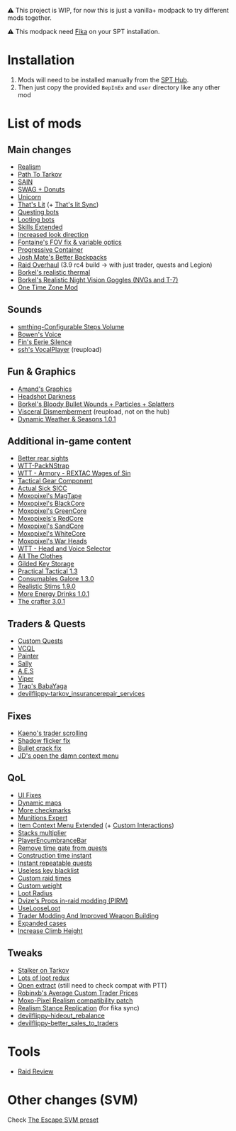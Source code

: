 ⚠ This project is WIP, for now this is just a vanilla+ modpack to try different mods together.

⚠ This modpack need [Fika](https://github.com/project-fika/Fika-Documentation) on your SPT installation.

# Installation

1. Mods will need to be installed manually from the [SPT Hub](https://hub.sp-tarkov.com/files/).
2. Then just copy the provided `BepInEx` and `user` directory like any other mod

# List of mods

## Main changes

- [Realism](https://hub.sp-tarkov.com/files/file/606-spt-realism-mod)
- [Path To Tarkov](https://hub.sp-tarkov.com/files/file/569-path-to-tarkov/)
- [SAIN](https://hub.sp-tarkov.com/files/file/1062-sain-solarint-s-ai-modifications-full-ai-combat-system-replacement/)
- [SWAG + Donuts](https://hub.sp-tarkov.com/files/file/878-swag-donuts-dynamic-spawn-waves-and-custom-spawn-points/)
- [Unicorn](https://hub.sp-tarkov.com/files/file/2166-unicorn/)
- [That's Lit](https://hub.sp-tarkov.com/files/file/1453-that-s-lit-logical-ai-vision/) (+ [That's lit Sync](https://cloud.trapcloud.fr/s/eC2bjWZpbMACCeR))
- [Questing bots](https://hub.sp-tarkov.com/files/file/1534-questing-bots)
- [Looting bots](https://hub.sp-tarkov.com/files/file/1096-looting-bots)
- [Skills Extended](https://hub.sp-tarkov.com/files/file/1722-skills-extended)
- [Increased look direction](https://hub.sp-tarkov.com/files/file/2137-increased-look-direction/)
- [Fontaine's FOV fix & variable optics](https://hub.sp-tarkov.com/files/file/942-fontaine-s-fov-fix-variable-optics)
- [Progressive Container](https://hub.sp-tarkov.com/files/file/1582-progressive-container/)
- [Josh Mate's Better Backpacks](https://hub.sp-tarkov.com/files/file/772-josh-mate-s-better-backpacks)
- [Raid Overhaul](https://github.com/KillerDJLang/Raid-Overhaul/releases/tag/v2.5.0-testbuild) (3.9 rc4 build -> with just trader, quests and Legion)
- [Borkel's realistic thermal](https://hub.sp-tarkov.com/files/file/1510-borkel-s-big-realistic-thermal-package-bring-real-life-realism-to-your-thermal-s/)
- [Borkel's Realistic Night Vision Goggles (NVGs and T-7)](https://hub.sp-tarkov.com/files/file/1303-borkel-s-realistic-night-vision-goggles-nvgs-and-t-7)
- [One Time Zone Mod](https://hub.sp-tarkov.com/files/file/2189-onetimezonemod)

## Sounds

- [smthing-Configurable Steps Volume](https://hub.sp-tarkov.com/files/file/2246-smthing-configurable-steps-volume/)
- [Bowen's Voice](https://hub.sp-tarkov.com/files/file/2005-bowen-s-voice)
- [Fin's Eerie Silence](https://hub.sp-tarkov.com/files/file/251-fin-s-eerie-silence/)
- [ssh's VocalPlayer](https://cloud.trapcloud.fr/s/YPqgqAynJ8HbREs) (reupload)

## Fun & Graphics

- [Amand's Graphics](https://hub.sp-tarkov.com/files/file/813-amands-s-graphics)
- [Headshot Darkness](https://hub.sp-tarkov.com/files/file/2164-headshot-darkness/)
- [Borkel's Bloody Bullet Wounds + Particles + Splatters](https://hub.sp-tarkov.com/files/file/1740-borkel-s-bloody-bullet-wounds-particles-splatters/)
- [Visceral Dismemberment](https://cloud.trapcloud.fr/s/3FzQSytaLSewz28) (reupload, not on the hub)
- [Dynamic Weather & Seasons 1.0.1](https://hub.sp-tarkov.com/files/file/2135-dynamic-weather-seasons/#versions)


## Additional in-game content

- [Better rear sights](https://hub.sp-tarkov.com/files/file/2176-better-rear-sights/)
- [WTT-PackNStrap](https://hub.sp-tarkov.com/files/file/1790-wtt-pack-n-strap/)
- [WTT - Armory - REXTAC Wages of Sin](https://hub.sp-tarkov.com/files/file/2042-wtt-armory-rextac-wages-of-sin)
- [Tactical Gear Component](https://hub.sp-tarkov.com/files/file/1555-tactical-gear-component/)
- [Actual Sick SICC](https://hub.sp-tarkov.com/files/file/1397-actual-sick-sicc)
- [Moxopixel's MagTape](https://hub.sp-tarkov.com/files/file/1404-mag-tape)
- [Moxopixel's BlackCore](https://hub.sp-tarkov.com/files/file/1345-blackcore/)
- [Moxopixel's GreenCore](https://hub.sp-tarkov.com/files/file/1260-greencore/)
- [Moxopixels's RedCore](https://hub.sp-tarkov.com/files/file/2183-redcore-reupload-and-ported/)
- [Moxopixel's SandCore](https://hub.sp-tarkov.com/files/file/1379-sandcore-fde-retextures/)
- [Moxopixel's WhiteCore](https://hub.sp-tarkov.com/files/file/1313-whitecore/)
- [Moxopixel's War Heads](https://hub.sp-tarkov.com/files/file/1796-war-heads/)
- [WTT - Head and Voice Selector](https://hub.sp-tarkov.com/files/file/1788-wtt-head-and-voice-selector/)
- [All The Clothes](https://hub.sp-tarkov.com/files/file/740-all-the-clothes)
- [Gilded Key Storage](https://hub.sp-tarkov.com/files/file/1166-gilded-key-storage/)
- [Practical Tactical 1.3](https://hub.sp-tarkov.com/files/file/2242-practical-tactical/#overview)
- [Consumables Galore 1.3.0](https://hub.sp-tarkov.com/files/file/1725-consumables-galore/)
- [Realistic Stims 1.9.0](https://hub.sp-tarkov.com/files/file/1889-realistic-stims/)
- [More Energy Drinks 1.0.1](https://hub.sp-tarkov.com/files/file/2305-more-energy-drinks/)
- [The crafter 3.0.1](https://hub.sp-tarkov.com/files/file/1659-the-crafter/#overview)

## Traders & Quests

- [Custom Quests](https://hub.sp-tarkov.com/files/file/588-custom-quests)
- [VCQL](https://hub.sp-tarkov.com/files/file/885-virtual-s-custom-quest-loader/)
- [Painter](https://hub.sp-tarkov.com/files/file/1412-painter/)
- [Sally](https://hub.sp-tarkov.com/files/file/2245-sally)
- [A.E.S](https://hub.sp-tarkov.com/files/file/1183-a-e-s-ultimate-questing-traders)
- [Viper](https://hub.sp-tarkov.com/files/file/2299-viper/)
- [Trap's BabaYaga](https://hub.sp-tarkov.com/files/file/701-baba-yaga/)
- [devilflippy-tarkov_insurancerepair_services](https://github.com/devilflippy/Tarkov_Insurance-Repair_Services/releases)

## Fixes

- [Kaeno's trader scrolling](https://hub.sp-tarkov.com/files/file/1508-kaeno-traderscrolling/)
- [Shadow flicker fix](https://hub.sp-tarkov.com/files/file/2214-shadow-flicker-fix)
- [Bullet crack fix](https://hub.sp-tarkov.com/files/file/2195-bullet-crack-fix)
- [JD's open the damn context menu](https://hub.sp-tarkov.com/files/file/2126-open-the-damn-context-menu/)

## QoL

- [UI Fixes](https://hub.sp-tarkov.com/files/file/1860-ui-fixes)
- [Dynamic maps](https://hub.sp-tarkov.com/files/file/1981-dynamic-maps)
- [More checkmarks](https://hub.sp-tarkov.com/files/file/1159-morecheckmarks/)
- [Munitions Expert](https://hub.sp-tarkov.com/files/file/1324-munitions-expert-reboot)
- [Item Context Menu Extended](https://hub.sp-tarkov.com/files/file/1283-item-context-menu-extended) (+ [Custom Interactions](https://hub.sp-tarkov.com/files/file/1278-custom-interactions))
- [Stacks multiplier](https://hub.sp-tarkov.com/files/file/2105-thehalfpotato-s-stack-multiplier/)
- [PlayerEncumbranceBar](https://hub.sp-tarkov.com/files/file/1898-player-encumbrance-bar/)
- [Remove time gate from quests](https://hub.sp-tarkov.com/files/file/1653-remove-time-gate-from-quests/)
- [Construction time instant](https://hub.sp-tarkov.com/files/file/2131-construction-time-instant/)
- [Instant repeatable quests](https://hub.sp-tarkov.com/files/file/1797-instant-repeatables/)
- [Useless key blacklist](https://hub.sp-tarkov.com/files/file/760-useless-key-blacklist/)
- [Custom raid times](https://hub.sp-tarkov.com/files/file/771-custom-raid-times/)
- [Custom weight](https://hub.sp-tarkov.com/files/file/826-custom-weight/)
- [Loot Radius](https://hub.sp-tarkov.com/files/file/1870-loot-radius)
- [Dvize's Props in-raid modding (PIRM)](https://hub.sp-tarkov.com/files/file/850-props-in-raid-modding-pirm/)
- [UseLooseLoot](https://hub.sp-tarkov.com/files/file/1264-use-loose-loot)
- [Trader Modding And Improved Weapon Building](https://hub.sp-tarkov.com/files/file/1795-trader-modding-and-improved-weapon-building)
- [Expanded cases](https://hub.sp-tarkov.com/files/file/2218-expanded-cases/)
- [Increase Climb Height](https://hub.sp-tarkov.com/files/file/2154-increase-climb-height/)

## Tweaks

- [Stalker on Tarkov](https://hub.sp-tarkov.com/files/file/2192-stalker-on-tarkov/)
- [Lots of loot redux](https://hub.sp-tarkov.com/files/file/2212-lots-of-loot-redux/)
- [Open extract](https://hub.sp-tarkov.com/files/file/827-open-extract/) (still need to check compat with PTT)
- [Robinxb's Average Custom Trader Prices](https://hub.sp-tarkov.com/files/file/2161-robinxb-s-average-custom-trader-prices)
- [Moxo-Pixel Realism compatibility patch](https://hub.sp-tarkov.com/files/file/1687-moxo-pixel-realism-compatibility-patch/#comments)
- [Realism Stance Replication](https://github.com/space-commits/Realism-Stance-Replication/releases/tag/v1.0.1) (for fika sync)
- [devilflippy-hideout_rebalance](https://github.com/devilflippy/Devil_Hideout_Rebalance/releases)
- [devilflippy-better_sales_to_traders](https://github.com/devilflippy/Better_sales_to_Traders/releases)

# Tools

- [Raid Review](https://hub.sp-tarkov.com/files/file/2037-raid-review)

# Other changes (SVM)

Check [The Escape SVM preset](./user/mods/ServerValueModifier/Presets/The%20Escape.json)
